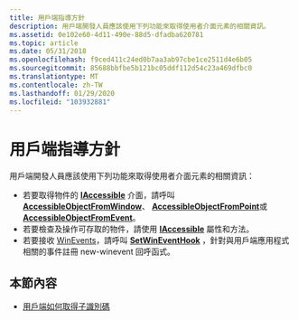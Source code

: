 ```yaml
---
title: 用戶端指導方針
description: 用戶端開發人員應該使用下列功能來取得使用者介面元素的相關資訊。
ms.assetid: 0e102e60-4d11-490e-88d5-dfadba620781
ms.topic: article
ms.date: 05/31/2018
ms.openlocfilehash: f9ced411c24ed0b7aa3ab97cbe1ce2511d4e6b05
ms.sourcegitcommit: 85688bbfbe5b121bc05ddf112d54c23a469dfbc0
ms.translationtype: MT
ms.contentlocale: zh-TW
ms.lasthandoff: 01/29/2020
ms.locfileid: "103932881"
---
```

# <a name="client-guidelines"></a>用戶端指導方針

用戶端開發人員應該使用下列功能來取得使用者介面元素的相關資訊：

-   若要取得物件的 [**IAccessible**](/windows/desktop/api/oleacc/nn-oleacc-iaccessible) 介面，請呼叫 [**AccessibleObjectFromWindow**](/windows/desktop/api/Oleacc/nf-oleacc-accessibleobjectfromwindow)、 [**AccessibleObjectFromPoint**](/windows/desktop/api/Oleacc/nf-oleacc-accessibleobjectfrompoint)或 [**AccessibleObjectFromEvent**](/windows/desktop/api/Oleacc/nf-oleacc-accessibleobjectfromevent)。
-   若要檢查及操作可存取的物件，請使用 [**IAccessible**](/windows/desktop/api/oleacc/nn-oleacc-iaccessible) 屬性和方法。
-   若要接收 [WinEvents](winevents-overview.md)，請呼叫 [**SetWinEventHook**](/windows/desktop/api/Winuser/nf-winuser-setwineventhook) ，針對與用戶端應用程式相關的事件註冊 new-winevent 回呼函式。

## <a name="in-this-section"></a>本節內容

-   [用戶端如何取得子識別碼](how-clients-obtain-child-ids.md)

 

 




